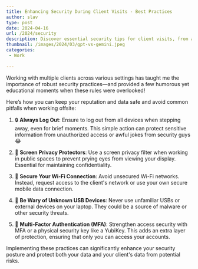 ```yaml
---
title: Enhancing Security During Client Visits - Best Practices
author: slav
type: post
date: 2024-04-16
url: /2024/security
description: Discover essential security tips for client visits, from always logging out to using MFA, based on real experiences and amusing anecdotes.
thumbnail: /images/2024/03/gpt-vs-gemini.jpeg
categories:
 - Work
    
---
```

Working with multiple clients across various settings has taught me the importance of robust security practices—and provided a few humorous yet educational moments when these rules were overlooked! 

Here’s how you can keep your reputation and data safe and avoid common pitfalls when working offsite:

1. 🔒 **Always Log Out**: Ensure to log out from all devices when stepping away, even for brief moments. This simple action can protect sensitive information from unauthorized access or awful jokes from security guys 😂 

2. 👀 **Screen Privacy Protectors**: Use a screen privacy filter when working in public spaces to prevent prying eyes from viewing your display. Essential for maintaining confidentiality.

3. 🚫 **Secure Your Wi-Fi Connection**: Avoid unsecured Wi-Fi networks. 
Instead, request access to the client's network or use your own secure mobile data connection.

4. 🚷 **Be Wary of Unknown USB Devices**: Never use unfamiliar USBs or external devices on your laptop. They could be a source of malware or other security threats.

5. 🔑 **Multi-Factor Authentication (MFA)**: Strengthen access security with MFA or a physical security key like a YubiKey. This adds an extra layer of protection, ensuring that only you can access your accounts.

Implementing these practices can significantly enhance your security posture and protect both your data and your client's data from potential risks.